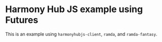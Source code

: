 # Harmony Hub JS example using Futures

This is an example using `harmonyhubjs-client`, `ramda`, and `ramda-fantasy`.